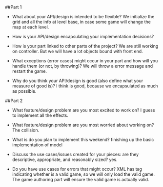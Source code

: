 ##Part 1
- What about your API/design is intended to be flexible?
We initialize the grid and all the info at level base, in case some game will change the map at each level. 

- How is your API/design encapsulating your implementation decisions?

- How is your part linked to other parts of the project?
We are still working on controller. But we will have a lot objects bound with front end. 

- What exceptions (error cases) might occur in your part and how will you handle them (or not, by throwing)?
We will throw a error message and restart the game. 

- Why do you think your API/design is good (also define what your measure of good is)?
I think is good, because we encapsulated as much as possible. 

##Part 2
- What feature/design problem are you most excited to work on?
I guess to implement all the effects.

- What feature/design problem are you most worried about working on?
The collision.

- What is do you plan to implement this weekend?
finishing up the basic implementation of model		


- Discuss the use cases/issues created for your pieces: are they descriptive, appropriate, and reasonably sized?
yes. 

- Do you have use cases for errors that might occur?
XML has tag indicating whether is a valid game, so we will only load the valid game. The game authoring part will ensure the valid game is actually valid. 